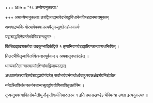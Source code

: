 +++
title = "१८ अन्येप्यनुकल्पाः"

+++
अथान्येप्यनुकल्पाः तत्रद्विजाद्यभावेदर्भबटुविधानेनपिण्डदानमात्रमुक्तम्

अथवाद्रव्यविप्रयोरभावेपक्वान्नस्यपैतृकसूक्तेनहोमःकार्यः

यद्वाश्राद्धदिनेप्राप्तेभवेन्निरशनःपुमान्‍ ।

किंचिदद्यादशक्तोवा उदकुम्भादिकंद्विजे १ तृणानिवागवेदद्यात्पिण्डान्वाप्यथनिर्वपेत् ।

तिलदर्भैःपितृन्वापितर्पयेत्स्नानपुर्वकम् २ अथवातृनभारंदहेत् ।

धान्यंवातिलान्वास्वल्पांदक्षिणांवाद्विजायदद्यात्

अथवासंकल्पादिसर्वश्राद्धप्रयोगंपठेत् सर्वाभावेवनंगत्वोर्ध्वबाहुःस्वकक्षंदर्शयनिदंपठेत

नमेऽस्तिवित्तंधनधनंनचान्यच्छ्राद्धोपयोगिस्वपितृन्नतोस्मि ।

तृप्यन्तुभक्त्यापितरोमयैतौभुजौकृतौवर्त्मनिमारुतस्य १ इति प्रभासखण्डेऽन्येपिमन्त्रा उक्ता इत्यनुकल्पाः ॥

